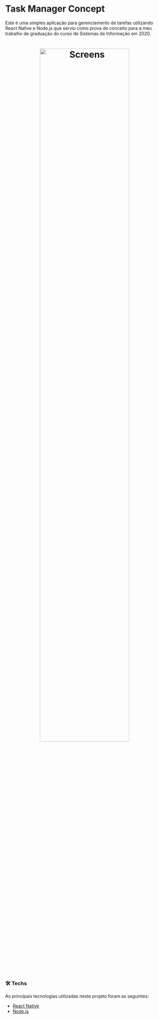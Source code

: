 # Task Manager Concept
Este é uma simples aplicação para gerenciamento de tarefas utilizando React Native e Node.js que serviu como prova de conceito para a meu trabalho de graduação do curso de Sistemas de Informação em 2020.

<h1 align="center">
  <img width="75%" alt="Screens" title="Task Manager Concept Screens" src="https://i.imgur.com/Xlj60OA.png" />
</h1>

### 🛠 Techs

As principais tecnologias utilizadas neste projeto foram as seguintes:

- [React Native](https://reactnative.dev/)
- [Node.js](https://nodejs.org/en/)
